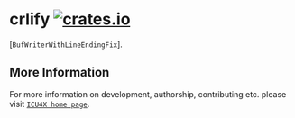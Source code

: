 # crlify [![crates.io](https://img.shields.io/crates/v/crlify)](https://crates.io/crates/crlify)

[`BufWriterWithLineEndingFix`].

## More Information

For more information on development, authorship, contributing etc. please visit [`ICU4X home page`](https://github.com/unicode-org/icu4x).
